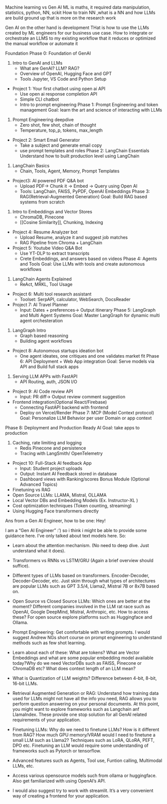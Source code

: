 
Machine learning vs Gen AI
ML is maths, it required data manipulation, statistics, python, NN, sckit
How to train NN ,what is a NN
and how LLMs are build ground up
that is more on the research work

Gen AI on the other hand is development
THat is how to use the LLMs created by ML engineers for our business use case.
How to integrate or orchestrate an LLMS to my existing workflow that it reduces or optimized the manual workflow or automate it

Foundation Phase 0: Foundation of GenAI
1. Intro to GenAI and LLMs
	- What are GenAI? LLM? RAG?
	- Overview of OpenAI, Hugging Face and GPT
	- Tools Jupyter, VS Code and Python Setup
- Project 1: Your first chatbot using open ai API
	- Use open ai response completion API
	- Simple CLI chatbot
	- Intro to prompt engineering
Phase 1: Prompt Engineering and token management
Goal: learn the art and science of interacting with LLMs

1. Prompt Engineering deepdive
	- Zero shot, few shot, chain of thought
	- Temperature, top_p, tokens, max_length
- Project 2: Smart Email Generator
	- Take a subject and generate email copy
	- use prompt templates and roles
Phase 2: LangChain Essentials
Understand how to built production level using LangChain

1. LangChain Basics
	- Chain, Tools, Agent, Memory, Prompt Templates
- Project3: AI powered PDF Q&A bot
	- Upload PDF-> Chunk it -> Embed -> Query using Open AI
	- Tools: LangChain, FAISS, PyPDF, OpenAI Embeddings
Phase 3: RAG(Retrieval-Augmented Generation)
Goal: Build RAG based systems from scratch
1. Intro to Embeddings and Vector Stores
	- ChromaDB, Pinecone
	- [[Cosine Similarity]], Chunking, Indexing
- Project 4: Resume Analyzer bot
	- Upload Resume, analyze it and suggest job matches
	- RAG Pipeline from Chroma + LangChain
- Project 5: Youtube Video Q&A Bot
	- Use YT-DLP to extract  transcripts
	- Crete Embeddings, and answers based on videos
Phase 4: Agents and Tools
Goal: Use LLMs with tools and create autonomous workflows
1. LangChain Agents Explained
	- ReAct, MRKL, Tool Usage
- Project 6: Multi tool research assistant
	- Toolset: SerpAPI, calculator, WebSearch, DocsReader 
- Project 7: AI Travel Planner
	- Input: Dates + preferences-> Output itinerary
Phase 5: LangGraph and Multi Agent Systems
Goal: Master LangGraph for dynamic multi agent orchesteration
1. LangGraph Intro
	- Graph based reasoning
	- Building agent workflows
- Project 8: Autonomous startups ideation bot
	- One agent ideates, one critiques and one validates market fit
Phase 6: API Deployment + Web App integration
Goal: Serve models via API and Build full stack apps
1. Serving LLM APPs with FastAPI
	- API Routing, auth, JSON I/O
- Project 9: AI Code review API
	- Input: PR diff-> Output review comment suggestion
- Frontend integration(Optional React/Firebase)
	- Connecting FastAPI backend with frontend
	- Deploy on Vercel/Render
Phase 7: MCP (Model Context protocol)
Goal: Personalize LLM Behavior per user Domain or app context

Phase 8: Deployment and Production Ready AI
Goal: take apps to production
1. Caching, rate limiting and logging
	- Redis Pinecone and persistence
	- Tracing with LangSmith/ OpenTelemetry
- Project 10: Full-Stack AI feedback App
	- Input: Student project uploads
	- Output: Instant AI Feedback stored in database
	- Dashboard views with Ranking/scores
Bonus Module (Optional Advanced Topics)
- Finetuning vs RAG
- Open Source LLMs: LLAMA, Mistral, OLLAMA
- Local Vector DBs and Embedding Models (Ex. Instructor-XL )
- Cost optimization techniques (Token counting, streaming)
- Using Hugging Face transformers directly



Ans from a Gen AI Engineer, how to be one:
Hey!

I am a “Gen AI Engineer” :’) so i think i might be able to provide some guidance here. I’ve only talked about text models here. So:

- Learn about the attention mechanism. (No need to deep dive. Just understand what it does).
    
- Transformers vs RNNs vs LSTM/GRU (Again a brief overview should suffice).
    
- Different types of LLMs based on transformers. Encoder-Decoder, Decoder-Decoder, etc. Just skim through what types of architectures are popular LLMs such as GPT 3.5/4, Llama2, Mistral 7B or 8x7B based on.
    
- Open Source vs Closed Source LLMs: Which ones are better at the moment? Different companies involved in the LLM rat race such as OpenAI, Google DeepMind, Mistral, Anthropic, etc. How to access these? For open source explore platforms such as Huggingface and Ollama.
    
- Prompt Engineering: Get comfortable with writing prompts. I would suggest Andrew NGs short course on prompt engineering to understand methods such as few shot learning.
    
- Learn about each of these: What are tokens? What are Vector Embeddings and what are some popular embedding model available today?Why do we need VectorDBs such as FAISS, Pinecone or ChromaDB etc? What does context length of an LLM mean?
    
- What is Quantization of LLM weights? Difference between 4-bit, 8-bit, 16-bit LLMs.
    
- Retrieval Augmented Generation or RAG: Understand how training data used for LLMs might not have all the info you need, RAG allows you to perform question answering on your personal documents. At this point, you might want to explore frameworks such as Langchain anf LlamaIndex. These provide one stop solution for all GenAI related requirements of your application.
    
- Finetuning LLMs: Why do we need to finetune LLMs? How is it different from RAG? How much GPU memory/VRAM would I need to finetune a small LLM such as Llama2? Techniques such as LoRA, QLoRA, PEFT, DPO etc. Finetuning an LLM would require some understanding of frameworks such as Pytorch or tensorflow.
    
- Advanced features such as Agents, Tool use, Funtion calling, Multimodal LLMs, etc.
    
- Access various opensource models such from ollama or huggingface. Also get familiarized with using OpenAI’s API.
    
- I would also suggest try to work with streamlit. It’s a very convenient way of creating a frontend for your application. 
